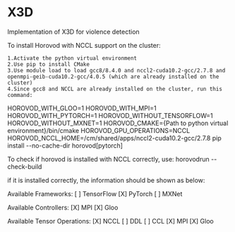# X3D
Implementation of X3D for violence detection


 To install Horovod with NCCL support on the cluster:

    1.Activate the python virtual environment
    2.Use pip to install CMake
    3.Use module load to load gcc8/8.4.0 and nccl2-cuda10.2-gcc/2.7.8 and openmpi-geib-cuda10.2-gcc/4.0.5 (which are already installed on the cluster)
    4.Since gcc8 and NCCL are already installed on the cluster, run this command:

HOROVOD_WITH_GLOO=1 HOROVOD_WITH_MPI=1 HOROVOD_WITH_PYTORCH=1 HOROVOD_WITHOUT_TENSORFLOW=1 HOROVOD_WITHOUT_MXNET=1 HOROVOD_CMAKE={Path to python virtual environment}/bin/cmake HOROVOD_GPU_OPERATIONS=NCCL HOROVOD_NCCL_HOME=/cm/shared/apps/nccl2-cuda10.2-gcc/2.7.8 pip install --no-cache-dir horovod[pytorch]

To check if horovod is installed with NCCL correctly, use:
    horovodrun --check-build

if it is installed correctly, the information should be shown as below:

Available Frameworks:
    [ ] TensorFlow
    [X] PyTorch
    [ ] MXNet

Available Controllers:
    [X] MPI
    [X] Gloo

Available Tensor Operations:
    [X] NCCL
    [ ] DDL
    [ ] CCL
    [X] MPI
    [X] Gloo 
